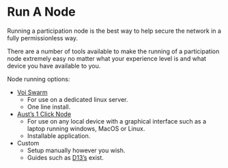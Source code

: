 # Run A Node

Running a participation node is the best way to help secure the network in a fully permissionless way.

There are a number of tools available to make the running of a participation node extremely easy no matter what your experience level is and what device you have available to you.

Node running options:

* [Voi Swarm](https://voinetwork.github.io/voi-swarm/)
    * For use on a dedicated linux server.
    * One line install.
* [Aust’s 1 Click Node](https://github.com/AustP/austs-one-click-node)
    * For use on any local device with a graphical interface such as a laptop running windows, MacOS or Linux.
    * Installable application.
* Custom
    * Setup manually however you wish.
    * Guides such as [D13’s](https://d13.co/posts/set-up-voi-participation-node/) exist.

